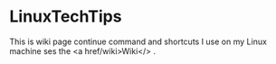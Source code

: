 # LinuxTechTips
This is wiki page continue command and shortcuts I use on my Linux machine
ses the <a href/wiki>Wiki</> .
